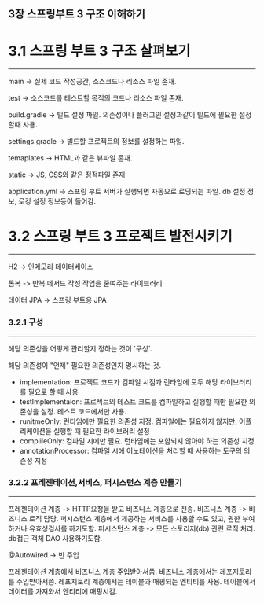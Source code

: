 ## 3장 스프링부트 3 구조 이해하기

# 3.1 스프링 부트 3 구조 살펴보기
---
main -> 실제 코드 작성공간, 소스코드나 리소스 파일 존재. 

test -> 소스코드를 테스트할 목적의 코드나 리소스 파일 존재.

build.gradle -> 빌드 설정 파일. 의존성이나 플러그인 설정과같이 빌드에 필요한 설정할때 사용.

settings.gradle -> 빌드할 프로젝트의 정보를 설정하는 파일.

temaplates -> HTML과 같은 뷰파일 존재.

static -> JS, CSS와 같은 정적파일 존재

application.yml -> 스프링 부트 서버가 실행되면 자동으로 로딩되는 파일. db 설정 정보, 로깅 설정 정보등이 들어감.





# 3.2 스프링 부트 3 프로젝트 발전시키기
---

H2 -> 인메모리 데이터베이스

롬복 -> 반복 메서드 작성 작업을 줄여주는 라이브러리

데이터 JPA -> 스프링 부트용 JPA








### 3.2.1 구성
---
해당 의존성을 어떻게 관리할지 정하는 것이 '구성'.

해당 의존성이 "언제" 필요한 의존성인지 명시하는 것.

- implementation: 프로젝트 코드가 컴파일 시점과 런타임에 모두 해당 라이브러리를 필요로 할 때 사용
- testImplementaion: 프로젝트의 테스트 코드를 컴파일하고 실행할 때만 필요한 의존성을 설정. 테스트 코드에서만 사용.
- runitmeOnly: 런타임에만 필요한 의존성 지정. 컴파일에는 필요하지 않지만, 어플리케이션을 실행할 때 필요한 라이브러리 설정
- complileOnly: 컴파일 시에만 필요. 런타임에는 포함되지 않아야 하는 의존성 지정
- annotationProcessor: 컴파일 시에 어노테이션을 처리할 때 사용하는 도구의 의존성 지정



### 3.2.2 프레젠테이션,서비스, 퍼시스턴스 계층 만들기
---

프레젠테이션 계층 -> HTTP요청을 받고 비즈니스 계층으로 전송.
비즈니스 계층 -> 비즈니스 로직 담당. 퍼시스턴스 계층에서 제공하는 서비스를 사용할 수도 있고, 권한 부여하거나 유효성검사를 하기도함.
퍼시스턴스 계층 -> 모든 스토리지(db) 관련 로직 처리. db접근 객체 DAO 사용하기도함.


@Autowired -> 빈 주입


프레젠테이션 계층에서 비즈니스 계층 주입받아서씀.
비즈니스 계층에서는 레포지토리를 주입받아서씀.
레포지토리 계층에서는 테이블과 매핑되는 엔티티를 사용. 테이블에서 데이터를 가져와서 엔티티에 매핑시킴.




















